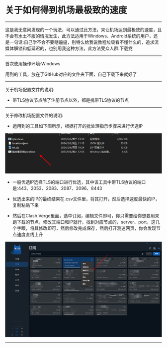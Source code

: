 # 关于如何得到机场最极致的速度

----------------------------

这是我无意间发现的一个玩法，可以通过此方法，来让机场达到最极致的速度，且不会有水土不服的情况发生，此方法适用于Windows、Android系统的用户，还是一句话:自己学不会不要瞎逼逼，别特么给我说教程垃圾看不懂什么的，追求流媒体解锁和低延迟的，也别用我这种方法，此方法受众人群:下载党

----------------------------

首次使用操作环境:Windows

用到的工具，放在了GitHub对应的文件夹下面，自己下载下来就好了

----------------------------

关于机场配置文件的说明:

- 带TLS协议节点除了注册节点以外，都是携带TLS协议的节点

----------------------------

关于修改机场配置文件的说明:

- 运用到的工具如下图所示，根据打开的批处理指示步骤来进行优选IP

![image](/picture/关于如何得到机场最极致的速度/1.png)

- 一般优选IP选择TLS的端口进行优选，其中该工具中带TLS协议的端口是:443、2053、2083、2087、2096、8443

- 优选出来的IP的最终结果在.csv文件里，将其打开，然后选择速度最快的IP，复制粘贴下来

- 然后在Clash Verge里面，选中订阅，编辑文件即可，你只需要给你想要用来跑下载的节点，修改其端口和IP就行，找到对应节点的，server、port，这几个字眼，将其修改即可，然后修改完成保存，然后打开测速网页，你会发现节点速度直线上升

![image](/picture/关于如何得到机场最极致的速度/2.png)

----------------------------